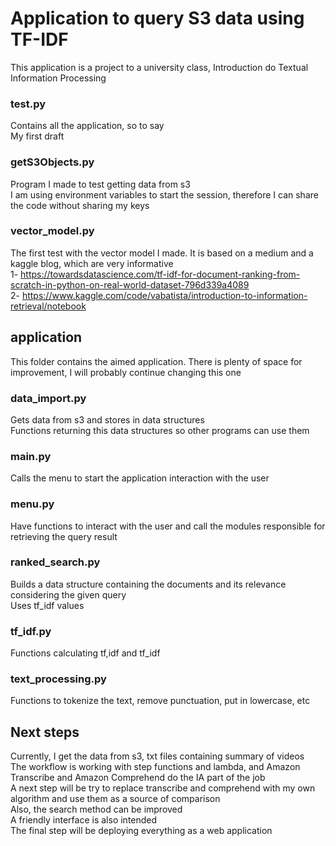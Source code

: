 # Application to query S3 data using TF-IDF

This application is a project to a university class, Introduction do Textual Information Processing

### test.py
Contains all the application, so to say<br>
My first draft

### getS3Objects.py

Program I made to test getting data from s3<br>
I am using environment variables to start the session, therefore I can share the code without sharing my keys

### vector_model.py

The first test with the vector model I made. It is based on a medium and a kaggle blog, which are very informative<br>
1- https://towardsdatascience.com/tf-idf-for-document-ranking-from-scratch-in-python-on-real-world-dataset-796d339a4089 <br>
2- https://www.kaggle.com/code/vabatista/introduction-to-information-retrieval/notebook

## application
This folder contains the aimed application. There is plenty of space for improvement, I will probably continue changing this one<br>

### data_import.py

Gets data from s3 and stores in data structures<br>
Functions returning this data structures so other programs can use them<br>

### main.py

Calls the menu to start the application interaction with the user

### menu.py

Have functions to interact with the user and call the modules responsible for retrieving the query result

### ranked_search.py

Builds a data structure containing the documents and its relevance considering the given query<br>
Uses tf_idf values 

### tf_idf.py

Functions calculating tf,idf and tf_idf

### text_processing.py

Functions to tokenize the text, remove punctuation, put in lowercase, etc

## Next steps

Currently, I get the data from s3, txt files containing summary of videos<br>
The workflow is working with step functions and lambda, and Amazon Transcribe and Amazon Comprehend do the IA part of the job<br>
A next step will be try to replace transcribe and comprehend with my own algorithm and use them as a source of comparison<br>
Also, the search method can be improved<br>
A friendly interface is also intended<br>
The final step will be deploying everything as a web application<br>
